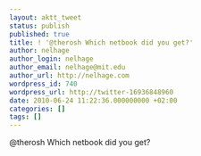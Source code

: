 ```yaml
---
layout: aktt_tweet
status: publish
published: true
title: ! '@therosh Which netbook did you get?'
author: nelhage
author_login: nelhage
author_email: nelhage@mit.edu
author_url: http://nelhage.com
wordpress_id: 740
wordpress_url: http://twitter-16936848960
date: 2010-06-24 11:22:36.000000000 +02:00
categories: []
tags: []
---
```

@therosh Which netbook did you get?
